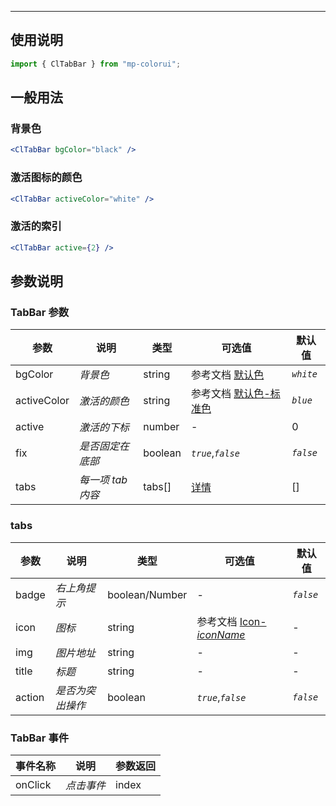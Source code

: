 ---

## 使用说明

```jsx
import { ClTabBar } from "mp-colorui";
```

## 一般用法

### 背景色

```jsx
<ClTabBar bgColor="black" />
```

### 激活图标的颜色

```jsx
<ClTabBar activeColor="white" />
```

### 激活的索引

```jsx
<ClTabBar active={2} />
```

## 参数说明

### TabBar 参数

| 参数        | 说明              | 类型    | 可选值                                          | 默认值    |
| ----------- | ----------------- | ------- | ----------------------------------------------- | --------- |
| bgColor     | _背景色_          | string  | 参考文档 [默认色](/home/color)                  | _`white`_ |
| activeColor | _激活的颜色_      | string  | 参考文档 [默认色-标准色](/home/color?id=标准色) | _`blue`_  |
| active      | _激活的下标_      | number  | -                                               | 0         |
| fix         | _是否固定在底部_  | boolean | _`true`_,_`false`_                              | _`false`_ |
| tabs        | _每一项 tab 内容_ | tabs[]  | [详情](/navigate/tabBar?id=tabs)                | []        |

### tabs

| 参数   | 说明             | 类型           | 可选值                                             | 默认值    |
| ------ | ---------------- | -------------- | -------------------------------------------------- | --------- |
| badge  | _右上角提示_     | boolean/Number | -                                                  | _`false`_ |
| icon   | _图标_           | string         | 参考文档 [Icon-_iconName_](/base/icon?id=iconname) | -         |
| img    | _图片地址_       | string         | -                                                  | -         |
| title  | _标题_           | string         | -                                                  | -         |
| action | _是否为突出操作_ | boolean        | _`true`_,_`false`_                                 | _`false`_ |

### TabBar 事件

| 事件名称 | 说明       | 参数返回 |
| -------- | ---------- | -------- |
| onClick  | _点击事件_ | index    |

<FloatPhone url="https://yinliangdream.github.io/mp-colorui-h5-demo/#/pages/components/tabBar/index" />
